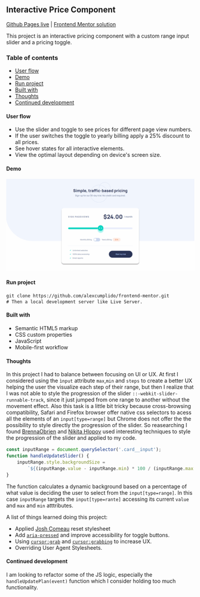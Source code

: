 ## Interactive Price Component
[Github Pages live](https://alexcumplido.github.io/frontend-mentor/interactive-pricing/) | [Frontend Mentor solution](https://www.frontendmentor.io/solutions/custom-input-range-with-plain-javascript-cIV6GtJfXw)

This project is an interactive pricing component with a custom range input slider and a pricing toggle.

### Table of contents
- [User flow](#user-flow)
- [Demo](#demo)
- [Run project](#run-project)
- [Built with](#built-with)
- [Thoughts](#thoughts)
- [Continued development](#continued-development)

#### User flow
- Use the slider and toggle to see prices for different page view numbers.
- If the user switches the toggle to yearly billing apply a 25% discount to all prices.
- See hover states for all interactive elements.
- View the optimal layout depending on device's screen size.

#### Demo
![Project demo](./images/interactivePrice.gif)

#### Run project
```
git clone https://github.com/alexcumplido/frontend-mentor.git
# Then a local development server like Live Server.
```

#### Built with
- Semantic HTML5 markup
- CSS custom properties
- JavaScript
- Mobile-first workflow

#### Thoughts
In this project I had to balance between focusing on UI or UX. At first I considered using the `ìnput` attribute `max`,`min` and `steps` to create a better UX helping the user the visualize each step of their range, but then I realize that I was not able to style the progression of the slider `::-webkit-slider-runnable-track`, since it just jumped from one range to another without the movement effect. Also this task is a little bit tricky because cross-browsing compatibility, Safari and Firefox browser offer native css selectors to acess all the elements of an `input[type=range]` but Chrome does not offer the the possibility to style directly the progression of the slider. So reasearching I found [BrennaObrien](https://brennaobrien.com/blog/2014/05/style-input-type-range-in-every-browser.html) and [Nikita Hlopov](https://nikitahl.com/style-range-input-css) used interesting techniques to style the progression of the slider and applied to my code.

```js
const inputRange = document.querySelector('.card__input');
function handleUpdateSlider() {
    inputRange.style.backgroundSize =
        `${(inputRange.value - inputRange.min) * 100 / (inputRange.max - inputRange.min)}% 100%`
}
```
The function calculates a dynamic background based on a percentage of what value is deciding the user to select from the `input[type=range]`. In this case `inputRange` targets the `input[type=rante]` accessing its current `value` and `max` and `min` atttributes.

A list of things learned doing this project:
- Applied [Josh Comeau](https://www.joshwcomeau.com/css/custom-css-reset/) reset stylesheet
- Add [`aria-pressed`](https://developer.mozilla.org/en-US/docs/Web/Accessibility/ARIA/Attributes/aria-pressed) and improve accessibility for toggle buttons.
- Using [`cursor:grab`](https://developer.mozilla.org/en-US/docs/Web/CSS/cursor) and [`cursor:grabbing`](https://developer.mozilla.org/en-US/docs/Web/CSS/cursor) to increase UX.
- Overriding User Agent Stylesheets.

#### Continued development
I am looking to refactor some of the JS logic, especially the `handleUpdatePlan(event)` function which I consider holding too much functionality.